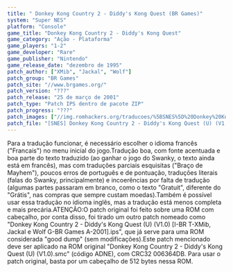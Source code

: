 ```yaml
---
title: " Donkey Kong Country 2 - Diddy's Kong Quest (BR Games)"
system: "Super NES"
platform: "Console"
game_title: "Donkey Kong Country 2 - Diddy's Kong Quest"
game_category: "Ação - Plataforma"
game_players: "1-2"
game_developer: "Rare"
game_publisher: "Nintendo"
game_release_date: "dezembro de 1995"
patch_author: ["XMib", "Jackal", "Wolf"]
patch_group: "BR Games"
patch_site: "//www.brgames.org/"
patch_version: "???"
patch_release: "25 de março de 2001"
patch_type: "Patch IPS dentro de pacote ZIP"
patch_progress: "???"
patch_images: ["//img.romhackers.org/traducoes/%5BSNES%5D%20Donkey%20Kong%20Country%202%20-%20Diddy's%20Kong%20Quest%20-%20BR%20Games%20-%201.png","//img.romhackers.org/traducoes/%5BSNES%5D%20Donkey%20Kong%20Country%202%20-%20Diddy's%20Kong%20Quest%20-%20BR%20Games%20-%202.png","//img.romhackers.org/traducoes/%5BSNES%5D%20Donkey%20Kong%20Country%202%20-%20Diddy's%20Kong%20Quest%20-%20BR%20Games%20-%203.png"]
patch_file: "[SNES] Donkey Kong Country 2 - Diddy's Kong Quest (U) (V1.0) [I-BR T-XMib, Jackal e Wolf G-BR Games A-2001].zip"
---
```

Para a tradução funcionar, é necessário escolher o idioma francês ("Francais") no menu inicial do jogo.Tradução boa, com fonte acentuada e boa parte do texto traduzido (ao ganhar o jogo do Swanky, o texto ainda está em francês), mas com traduções parciais esquisitas ("Braço de Mayhem"), poucos erros de português e de pontuação, traduções literais (falas do Swanky, principalmente) e incoerências por falta de tradução (algumas partes passaram em branco, como o texto "Gratuit", diferente do "Grátis", nas compras que sempre custam moedas).Também é possível usar essa tradução no idioma inglês, mas a tradução está menos completa e mais precária.ATENÇÃO:O patch original foi feito sobre uma ROM com cabeçalho, por conta disso, foi tirado um outro patch nomeado como "Donkey Kong Country 2 - Diddy's Kong Quest (U) (V1.0) [I-BR T-XMib, Jackal e Wolf G-BR Games A-2001].ips", que já serve para uma ROM considerada "good dump" (sem modificações).Este patch mencionado deve ser aplicado na ROM original "Donkey Kong Country 2 - Diddy's Kong Quest (U) (V1.0).smc" (código ADNE), com CRC32 006364DB. Para usar o patch original, basta por um cabeçalho de 512 bytes nessa ROM.